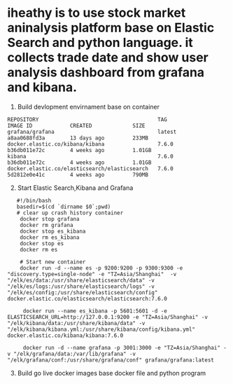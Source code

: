 # iheathy is to use stock market aninalysis platform base on Elastic Search and python language. it collects trade date and show user analysis dashboard from grafana and kibana.

1. Build devlopment envirnament base on container 
  ```
  REPOSITORY                                      TAG                 IMAGE ID            CREATED             SIZE
  grafana/grafana                                 latest              a8aa0688fd3a        13 days ago         233MB
  docker.elastic.co/kibana/kibana                 7.6.0               b36db011e72c        4 weeks ago         1.01GB
  kibana                                          7.6.0               b36db011e72c        4 weeks ago         1.01GB
  docker.elastic.co/elasticsearch/elasticsearch   7.6.0               5d2812e0e41c        4 weeks ago         790MB
  ```
2. Start Elastic Search,Kibana and Grafana
```
   #!/bin/bash
   basedir=$(cd `dirname $0`;pwd)
   # clear up crash history container
    docker stop grafana
    docker rm grafana
    docker stop es_kibana
    docker rm es_kibana
    docker stop es
    docker rm es
    
    # Start new container
    docker run -d --name es -p 9200:9200 -p 9300:9300 -e "discovery.type=single-node" -e "TZ=Asia/Shanghai"  -v "/elk/es/data:/usr/share/elasticsearch/data" -v "/elk/es/logs:/usr/share/elasticsearch/logs" -v "/elk/es/config:/usr/share/elasticsearch/config" docker.elastic.co/elasticsearch/elasticsearch:7.6.0

     docker run --name es_kibana -p 5601:5601 -d -e ELASTICSEARCH_URL=http://127.0.0.1:9200 -e "TZ=Asia/Shanghai" -v "/elk/kibana/data:/usr/share/kibana/data" -v "/elk/kibana/kibana.yml:/usr/share/kibana/config/kibana.yml" docker.elastic.co/kibana/kibana:7.6.0

     docker run -d --name grafana -p 3001:3000 -e "TZ=Asia/Shanghai" -v "/elk/grafana/data:/var/lib/grafana" -v "/elk/grafana/conf:/usr/share/grafana/conf" grafana/grafana:latest
```     
 3. Build go live docker images base docker file and python program
     
     
